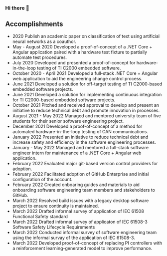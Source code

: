 ### Hi there 👋

## Accomplishments

- 2020 Publish an academic paper on classification of text using artificial neural networks as a coauthor.
- May - August 2020 Developed a proof-of-concept of a .NET Core + Angular application paired with a hardware test fixture to partially automate test procedures. 
- July 2020 Developed and presented a proof-of-concept for hardware-in-the-loop testing of TI C2000 embedded software.
- October 2020 - April 2021 Developed a full-stack .NET Core + Angular web application to aid the engineering change control process.
- June 2021 Developed a solution for off-target testing of TI C2000-based embedded software projects. 
- June 2021 Developed a solution for implementing continuous integration for TI C2000-based embedded software projects.
- October 2021 Pitched and received approval to develop and present an initiative to reduce technical debt and promote innovation in processes.
- August 2021 - May 2022 Managed and mentored university team of five students for their senior software engineering project. 
- December 2021 Developed a proof-of-concept of a method for automated hardware-in-the-loop testing of CAN communications.
- January 2022 Presented an initiative to reduce technical debt and increase safety and efficiency in the software engineering processes.
- January - May 2022 Managed and mentored a full-stack software engineer intern for maintenance of a .NET Core + Angular web application. 
- February 2022 Evaluated major git-based version control providers for adoption.
- February 2022 Facilitated adoption of GitHub Enterprise and initial configuration of the account.
- February 2022 Created onboaring guides and materials to aid onboarding software engineering team members and stakeholders to GitHub.  
- March 2022 Resolved build issues with a legacy desktop software project to ensure continuity is maintained. 
- March 2022 Drafted informal survey of application of IEC 61508 Functional Safety standard
- March 2022 Drafted informal survey of applicaton of IEC 61508-3 Software Safety Lifecycle Requirements
- March 2022 Conducted informal survey of software engineering team using the informal survay of the application of IEC 61508-3.
- March 2022 Developed proof-of-concept of replacing PI controllers with a reinforcement learning-generated model to improve performance. 

<!--
**EngJay/EngJay** is a ✨ _special_ ✨ repository because its `README.md` (this file) appears on your GitHub profile.

Here are some ideas to get you started:

- 🔭 I’m currently working on ...
- 🌱 I’m currently learning ...
- 👯 I’m looking to collaborate on ...
- 🤔 I’m looking for help with ...
- 💬 Ask me about ...
- 📫 How to reach me: ...
- 😄 Pronouns: ...
- ⚡ Fun fact: ...
-->
